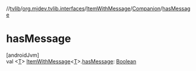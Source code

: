 //[tvlib](../../../../index.md)/[org.mjdev.tvlib.interfaces](../../index.md)/[ItemWithMessage](../index.md)/[Companion](index.md)/[hasMessage](has-message.md)

# hasMessage

[androidJvm]\
val &lt;[T](has-message.md)&gt; [ItemWithMessage](../index.md)&lt;[T](has-message.md)&gt;.[hasMessage](has-message.md): [Boolean](https://kotlinlang.org/api/latest/jvm/stdlib/kotlin/-boolean/index.html)
